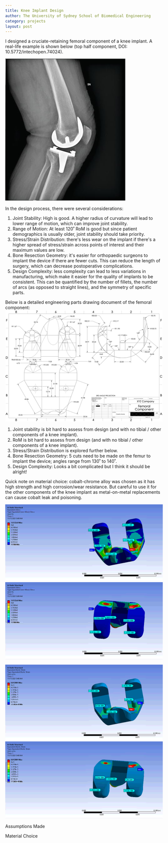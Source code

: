 ```yaml
---
title: Knee Implant Design
author: The University of Sydney School of Biomedical Engineering
category: projects
layout: post
---
```

I designed a cruciate-retaining femoral component of a knee implant. A real-life example is shown below (top half component, DOI: 10.5772/intechopen.74024).

![Figure 1](/assets/images/BMET2400_example.png)

In the design process, there were several considerations:
1. Joint Stability: High is good. A higher radius of curvature will lead to lower range of motion, which can improve joint stability.
2. Range of Motion: At least 120˚ RoM is good but since patient demographics is usually older, joint stability should take priority.
3. Stress/Strain Distribution: there's less wear on the implant if there's a higher spread of stress/strain across points of interest and their maximum values are low.
4. Bone Resection Geometry: it's easier for orthopaedic surgeons to implant the device if there are fewer cuts. This can reduce the length of surgery, which can decrease postoperative complications.
5. Design Complexity: less complexity can lead to less variations in manufacturing, which make it easier for the quality of implants to be consistent. This can be quantified by the number of fillets, the number of arcs (as opposed to straight lines), and the symmetry of specific parts.

Below is a detailed engineering parts drawing document of the femoral component:
![Figure 2](/assets/images/BMET2400_drawing.png)

1. Joint stability is bit hard to assess from design (and with no tibial / other components of a knee implant).
2. RoM is bit hard to assess from design (and with no tibial / other components of a knee implant).
3. Stress/Strain Distribution is explored further below.
4. Bone Resection Geometry: 5 cuts need to be made on the femur to implant the device; angles range from 130˚ to 140˚.
5. Design Complexity: Looks a bit complicated but I think it should be alright!

Quick note on material choice: cobalt-chrome alloy was chosen as it has high strength and high corrosion/wear resistance. But careful to use it for the other components of the knee implant as metal-on-metal replacements can cause cobalt leak and poisoning.


![Figure 3a](/assets/images/BMET2400_stress_a.png) ![Figure 3b](/assets/images/BMET2400_stress_b.png)

![Figure 4a](/assets/images/BMET2400_strain_a.png) ![Figure 3b](/assets/images/BMET2400_strain_b.png)

Assumptions Made

Material Choice



